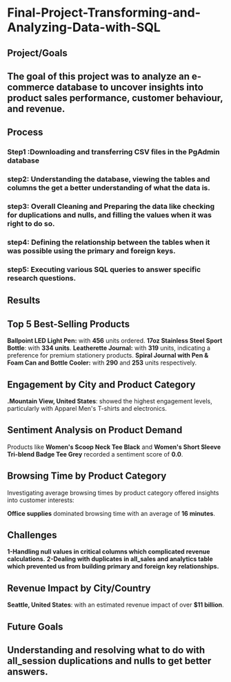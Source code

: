 # Final-Project-Transforming-and-Analyzing-Data-with-SQL

## Project/Goals
## The goal of this project was to analyze an e-commerce database to uncover insights into product sales performance, customer behaviour, and revenue.

## Process
### Step1 :Downloading and transferring CSV files in the PgAdmin database 
### step2: Understanding the database, viewing the tables and columns the get a better understanding of what the data is.
### step3: Overall Cleaning and Preparing the data like checking for duplications and nulls, and filling the values when it was right to do so. 
### step4: Defining the relationship between the tables when it was possible using the primary and foreign keys.
### step5: Executing various SQL queries to answer specific research questions.


## Results
## Top 5 Best-Selling Products
**Ballpoint LED Light Pen:**  with **456** units ordered.
**17oz Stainless Steel Sport Bottle**: with **334 units**.
**Leatherette Journal:** with **319** units, indicating a preference for premium stationery products.
**Spiral Journal with Pen & Foam Can and Bottle Cooler:**  with **290** and **253** units respectively.

## Engagement by City and Product Category
**.Mountain View, United States**: showed the highest engagement levels, particularly with Apparel Men's T-shirts and electronics.

## Sentiment Analysis on Product Demand
Products like **Women's Scoop Neck Tee Black** and **Women's Short Sleeve Tri-blend Badge Tee Grey** recorded a sentiment score of **0.0**.

## Browsing Time by Product Category
Investigating average browsing times by product category offered insights into customer interests:

**Office supplies** dominated browsing time with an average of **16 minutes**.

## Challenges 
**1-Handling null values in critical columns which complicated revenue calculations.**
**2-Dealing with duplicates in all_sales and analytics table which prevented us from building primary and foreign key relationships.**

## Revenue Impact by City/Country
**Seattle, United States**: with an estimated revenue impact of over **$11 billion**.


## Future Goals
## Understanding and resolving what to do with all_session duplications and nulls to get better answers.
